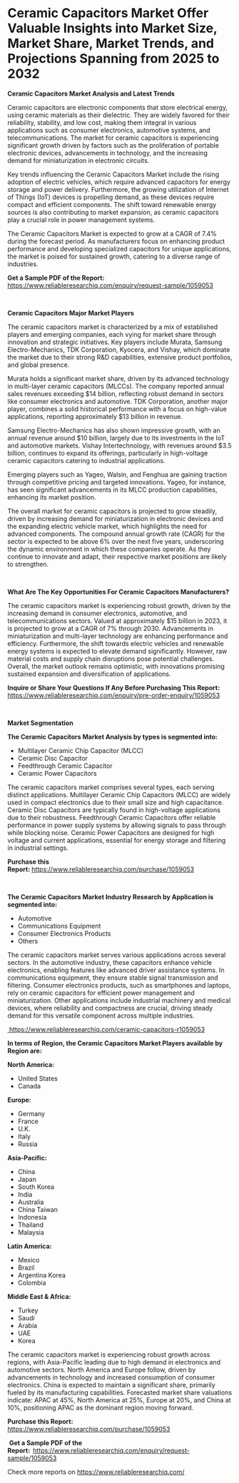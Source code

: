 <p><h1>Ceramic Capacitors Market Offer Valuable Insights into Market Size, Market Share, Market Trends, and Projections Spanning from 2025 to 2032</h1></p><p><strong>Ceramic Capacitors Market Analysis and Latest Trends</strong></p>
<p><p>Ceramic capacitors are electronic components that store electrical energy, using ceramic materials as their dielectric. They are widely favored for their reliability, stability, and low cost, making them integral in various applications such as consumer electronics, automotive systems, and telecommunications. The market for ceramic capacitors is experiencing significant growth driven by factors such as the proliferation of portable electronic devices, advancements in technology, and the increasing demand for miniaturization in electronic circuits.</p><p>Key trends influencing the Ceramic Capacitors Market include the rising adoption of electric vehicles, which require advanced capacitors for energy storage and power delivery. Furthermore, the growing utilization of Internet of Things (IoT) devices is propelling demand, as these devices require compact and efficient components. The shift toward renewable energy sources is also contributing to market expansion, as ceramic capacitors play a crucial role in power management systems.</p><p>The Ceramic Capacitors Market is expected to grow at a CAGR of 7.4% during the forecast period. As manufacturers focus on enhancing product performance and developing specialized capacitors for unique applications, the market is poised for sustained growth, catering to a diverse range of industries.</p></p>
<p><strong>Get a Sample PDF of the Report:&nbsp;</strong> <a href="https://www.reliableresearchiq.com/enquiry/request-sample/1059053?utm_campaign=2449&utm_medium=2&utm_source=Github&utm_content=ia&utm_term=11022025&utm_id=ceramic-capacitors">https://www.reliableresearchiq.com/enquiry/request-sample/1059053</a></p>
<p>&nbsp;</p>
<p><strong>Ceramic Capacitors Major Market Players</strong></p>
<p><p>The ceramic capacitors market is characterized by a mix of established players and emerging companies, each vying for market share through innovation and strategic initiatives. Key players include Murata, Samsung Electro-Mechanics, TDK Corporation, Kyocera, and Vishay, which dominate the market due to their strong R&D capabilities, extensive product portfolios, and global presence.</p><p>Murata holds a significant market share, driven by its advanced technology in multi-layer ceramic capacitors (MLCCs). The company reported annual sales revenues exceeding $14 billion, reflecting robust demand in sectors like consumer electronics and automotive. TDK Corporation, another major player, combines a solid historical performance with a focus on high-value applications, reporting approximately $13 billion in revenue. </p><p>Samsung Electro-Mechanics has also shown impressive growth, with an annual revenue around $10 billion, largely due to its investments in the IoT and automotive markets. Vishay Intertechnology, with revenues around $3.5 billion, continues to expand its offerings, particularly in high-voltage ceramic capacitors catering to industrial applications.</p><p>Emerging players such as Yageo, Walsin, and Fenghua are gaining traction through competitive pricing and targeted innovations. Yageo, for instance, has seen significant advancements in its MLCC production capabilities, enhancing its market position.</p><p>The overall market for ceramic capacitors is projected to grow steadily, driven by increasing demand for miniaturization in electronic devices and the expanding electric vehicle market, which highlights the need for advanced components. The compound annual growth rate (CAGR) for the sector is expected to be above 6% over the next five years, underscoring the dynamic environment in which these companies operate. As they continue to innovate and adapt, their respective market positions are likely to strengthen.</p></p>
<p>&nbsp;</p>
<p><strong>What Are The Key Opportunities For Ceramic Capacitors Manufacturers?</strong></p>
<p><p>The ceramic capacitors market is experiencing robust growth, driven by the increasing demand in consumer electronics, automotive, and telecommunications sectors. Valued at approximately $15 billion in 2023, it is projected to grow at a CAGR of 7% through 2030. Advancements in miniaturization and multi-layer technology are enhancing performance and efficiency. Furthermore, the shift towards electric vehicles and renewable energy systems is expected to elevate demand significantly. However, raw material costs and supply chain disruptions pose potential challenges. Overall, the market outlook remains optimistic, with innovations promising sustained expansion and diversification of applications.</p></p>
<p><strong>Inquire or Share Your Questions If Any Before Purchasing This Report:</strong> <a href="https://www.reliableresearchiq.com/enquiry/pre-order-enquiry/1059053?utm_campaign=2449&utm_medium=2&utm_source=Github&utm_content=ia&utm_term=11022025&utm_id=ceramic-capacitors">https://www.reliableresearchiq.com/enquiry/pre-order-enquiry/1059053</a></p>
<p>&nbsp;</p>
<p><strong>Market Segmentation</strong></p>
<p><strong>The Ceramic Capacitors Market Analysis by types is segmented into:</strong></p>
<p><ul><li>Multilayer Ceramic Chip Capacitor (MLCC)</li><li>Ceramic Disc Capacitor</li><li>Feedthrough Ceramic Capacitor</li><li>Ceramic Power Capacitors</li></ul></p>
<p><p>The ceramic capacitors market comprises several types, each serving distinct applications. Multilayer Ceramic Chip Capacitors (MLCC) are widely used in compact electronics due to their small size and high capacitance. Ceramic Disc Capacitors are typically found in high-voltage applications due to their robustness. Feedthrough Ceramic Capacitors offer reliable performance in power supply systems by allowing signals to pass through while blocking noise. Ceramic Power Capacitors are designed for high voltage and current applications, essential for energy storage and filtering in industrial settings.</p></p>
<p><strong>Purchase this Report:&nbsp;</strong><a href="https://www.reliableresearchiq.com/purchase/1059053?utm_campaign=2449&utm_medium=2&utm_source=Github&utm_content=ia&utm_term=11022025&utm_id=ceramic-capacitors">https://www.reliableresearchiq.com/purchase/1059053</a></p>
<p>&nbsp;</p>
<p><strong>The Ceramic Capacitors Market Industry Research by Application is segmented into:</strong></p>
<p><ul><li>Automotive</li><li>Communications Equipment</li><li>Consumer Electronics Products</li><li>Others</li></ul></p>
<p><p>The ceramic capacitors market serves various applications across several sectors. In the automotive industry, these capacitors enhance vehicle electronics, enabling features like advanced driver assistance systems. In communications equipment, they ensure stable signal transmission and filtering. Consumer electronics products, such as smartphones and laptops, rely on ceramic capacitors for efficient power management and miniaturization. Other applications include industrial machinery and medical devices, where reliability and compactness are crucial, driving steady demand for this versatile component across multiple industries.</p></p>
<p><a href="https://www.reliableresearchiq.com/ceramic-capacitors-r1059053?utm_campaign=2449&utm_medium=2&utm_source=Github&utm_content=ia&utm_term=11022025&utm_id=ceramic-capacitors">&nbsp;https://www.reliableresearchiq.com/ceramic-capacitors-r1059053</a></p>
<p><strong>In terms of Region, the Ceramic Capacitors Market Players available by Region are:</strong></p>
<p>
    <p> <strong> North America: </strong>
        <ul>
            <li>United States</li>
            <li>Canada</li>
        </ul>
        </p> 
    <p> <strong> Europe: </strong>
        <ul>
            <li>Germany</li>
            <li>France</li>
            <li>U.K.</li>
            <li>Italy</li>
            <li>Russia</li>
        </ul>
        </p> 
    <p> <strong> Asia-Pacific: </strong>
        <ul>
            <li>China</li>
            <li>Japan</li>
            <li>South Korea</li>
            <li>India</li>
            <li>Australia</li>
            <li>China Taiwan</li>
            <li>Indonesia</li>
            <li>Thailand</li>
            <li>Malaysia</li>
        </ul>
        </p> 
    <p> <strong> Latin America: </strong>
        <ul>
            <li>Mexico</li>
            <li>Brazil</li>
            <li>Argentina Korea</li>
            <li>Colombia</li>
        </ul>
        </p> 
    <p> <strong> Middle East & Africa: </strong>
        <ul>
            <li>Turkey</li>
            <li>Saudi</li>
            <li>Arabia</li>
            <li>UAE</li>
            <li>Korea</li>
        </ul>
    </p>
    </p>
<p><p>The ceramic capacitors market is experiencing robust growth across regions, with Asia-Pacific leading due to high demand in electronics and automotive sectors. North America and Europe follow, driven by advancements in technology and increased consumption of consumer electronics. China is expected to maintain a significant share, primarily fueled by its manufacturing capabilities. Forecasted market share valuations indicate: APAC at 45%, North America at 25%, Europe at 20%, and China at 10%, positioning APAC as the dominant region moving forward.</p></p>
<p><strong>Purchase this Report: </strong><a href="https://www.reliableresearchiq.com/purchase/1059053?utm_campaign=2449&utm_medium=2&utm_source=Github&utm_content=ia&utm_term=11022025&utm_id=ceramic-capacitors">https://www.reliableresearchiq.com/purchase/1059053</a></p>
<p>&nbsp;<strong>Get a Sample PDF of the Report:&nbsp;&nbsp;</strong><a href="https://www.reliableresearchiq.com/enquiry/request-sample/1059053?utm_campaign=2449&utm_medium=2&utm_source=Github&utm_content=ia&utm_term=11022025&utm_id=ceramic-capacitors">https://www.reliableresearchiq.com/enquiry/request-sample/1059053</a></p>
<p><strong></strong></p>
<p>Check more reports on <a href="https://www.reliableresearchiq.com/?utm_campaign=2449&utm_medium=2&utm_source=Github&utm_content=ia&utm_term=11022025&utm_id=ceramic-capacitors">https://www.reliableresearchiq.com/</a></p>